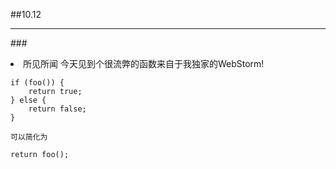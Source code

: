 ##10.12
***
###<li>所见所闻
今天见到个很流弊的函数来自于我独家的WebStorm!

```
if (foo()) {
	return true;
} else {
	return false;
}

可以简化为

return foo();
```